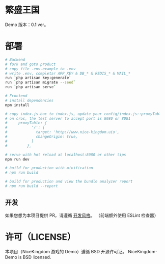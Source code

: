 # 繁盛王国

Demo 版本：0.1 ver。

# 部署

```bash
# Backend
# fork and goto product
# copy file .env.example to .env
# write .env, completar APP_KEY & DB_* & REDIS_* & MAIL_*
run `php artisan key:generate`
run `php artisan migrate --seed`
run `php artisan serve`

# Frontend
# install dependencies
npm install

# copy index.js.bac to index.js, update your config/index.js::proxyTable.host
# on cros, the test server to accept port is 8080 or 8081
#     proxyTable: {
#           '/': {
#             target: 'http://www.nice-kingdom.uio',
#             changeOrigin: true,
#           }
#         },

# serve with hot reload at localhost:8080 or other tips
npm run dev

# build for production with minification
# npm run build

# build for production and view the bundle analyzer report
# npm run build --report
```

## 开发

如果您想为本项目提供 PR，请遵循 [开发风格](0Doc/work-style.md)。
（前端额外使用 ESLint 检查器）

# 许可（LICENSE）

本项目（NiceKingdom 游戏的 Demo）遵循 BSD 开源许可证。
NiceKingdom-Demo is BSD licensed.

